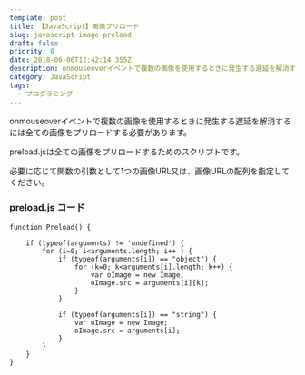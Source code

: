 ```yaml
---
template: post
title: 【JavaScript】画像プリロード
slug: javascript-image-preload
draft: false
priority: 0
date: 2018-06-06T12:42:14.355Z
description: onmouseoverイベントで複数の画像を使用するときに発生する遅延を解消する方法
category: JavaScript
tags:
  - プログラミング
---
```

onmouseoverイベントで複数の画像を使用するときに発生する遅延を解消するには全ての画像をプリロードする必要があります。

preload.jsは全ての画像をプリロードするためのスクリプトです。

必要に応じて関数の引数として1つの画像URL又は、画像URLの配列を指定してください。

<!--StartFragment-->

### preload.js  コード

```
function Preload() {

	if (typeof(arguments) != 'undefined') {
		for (i=0; i<arguments.length; i++ ) {
			if (typeof(arguments[i]) == "object") {
				for (k=0; k<arguments[i].length; k++) {
					var oImage = new Image;
					oImage.src = arguments[i][k];
				}
			}
 
			if (typeof(arguments[i]) == "string") {
				var oImage = new Image;
				oImage.src = arguments[i];
			}
		}
	}
}
```

<!--EndFragment-->